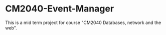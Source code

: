 # CM2040-Event-Manager
This is a mid term project for course "CM2040 Databases, network and the web".
